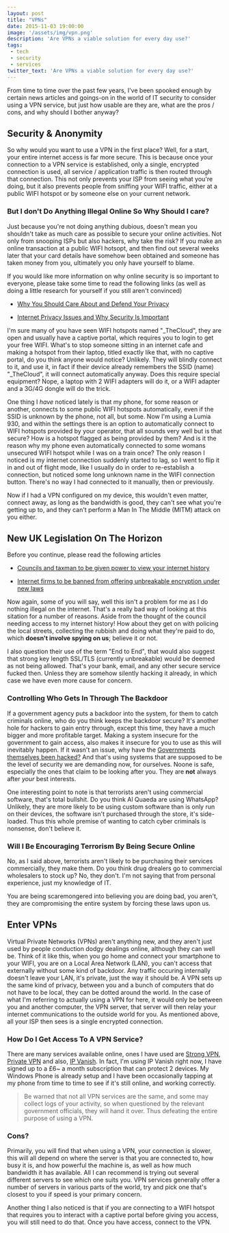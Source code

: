 ```yaml
---
layout: post
title: "VPNs"
date: 2015-11-03 19:00:00
image: '/assets/img/vpn.png'
description: 'Are VPNs a viable solution for every day use?'
tags:
 - tech
 - security
 - services
twitter_text: 'Are VPNs a viable solution for every day use?'
---
```


From time to time over the past few years, I've been spooked enough by certain news articles and goings-on in the world of IT security to consider using a VPN service, but just how usable are they are, what are the pros / cons, and why should I bother anyway?

## Security & Anonymity

So why would you want to use a VPN in the first place?  Well, for a start, your entire internet access is far more secure.  This is because once your connection to a VPN service is established, only a single, encrypted connection is used, all service / application traffic is then routed through that connection.  This not only prevents your ISP from seeing what you're doing, but it also prevents people from sniffing your WIFI traffic, either at a public WIFI hotspot or by someone else on your current network.

### But I don't Do Anything Illegal Online So Why Should I care?

Just because you're not doing anything dubious, doesn't mean you shouldn't take as much care as possible to secure your online activities. Not only from snooping ISPs but also hackers, why take the risk?  If you make an online transaction at a public WIFI hotsopt, and then find out several weeks later that your card details have somehow been obtained and someone has taken money from you, ultimately you only have yourself to blame.

If you would like more information on why online security is so important to everyone, please take some time to read the following links (as well as doing a little research for yourself if you still aren't convinced)

* [Why You Should Care About and Defend Your Privacy](http://lifehacker.com/5904966/why-you-should-care-about-and-defend-your-privacy)

* [Internet Privacy Issues and Why Security Is Important](https://www.getcujo.com/iot/internet-privacy-issues-and-why-security-is-important/)

I'm sure many of you have seen WIFI hotspots named "_TheCloud", they are open and usually have a captive portal, which requires you to login to get your free WIFI.  What's to stop someone sitting in an internet cafe and making a hotspot from their laptop, titled exactly like that, with no captive portal, do you think anyone would notice?  Unlikely.  They will blindly connect to it, and use it, in fact if their device already remembers the SSID (name) "_TheCloud", it will connect automatically anyway.  Does this require special equipment?  Nope, a laptop with 2 WIFI adapters will do it, or a WIFI adapter and a 3G/4G dongle will do the trick.

One thing I *have* noticed lately is that my phone, for some reason or another, connects to some public WIFI hotspots automatically, even if the SSID is unknown by the phone, not all, but some.  Now I'm using a Lumia 930, and within the settings there is an option to automatically connect to WIFI hotspots provided by your operator, that all sounds very well but is that secure?  How is a hotspot flagged as being provided by them?  And is it the reason why my phone even automatically connected to some womans unsecured WIFI hotspot while I was on a train once?  The only reason I noticed is my internet connection suddenly started to lag, so I went to flip it in and out of flight mode, like I usually do in order to re-establish a connection, but noticed some long unknown name in the WIFI connection button.  There's no way I had connected to it manually, then or previously.

Now if I had a VPN configured on my device, this wouldn't even matter, connect away, as long as the bandwidth is good, they can't see what you're getting up to, and they can't perform a Man In The Middle (MITM) attack on you either.

## New UK Legislation On The Horizon

Before you continue, please read the following articles

* [Councils and taxman to be given power to view your internet history](http://www.msn.com/en-gb/money/news/councils-and-taxman-to-be-given-power-to-view-your-internet-history/ar-BBmHryJ)

* [Internet firms to be banned from offering unbreakable encryption under new laws](http://www.telegraph.co.uk/news/uknews/terrorism-in-the-uk/11970391/Internet-firms-to-be-banned-from-offering-out-of-reach-communications-under-new-laws.html)

Now again, some of you will say, well this isn't a problem for me as I do nothing illegal on the internet.  That's a really bad way of looking at this sitation for a number of reasons.  Aside from the thought of the council needing access to my internet history!  How about they get on with policing the local streets, collecting the rubbish and doing what they're paid to do, which **doesn't involve spying on us**; believe it or not.

I also question their use of the term "End to End", that would also suggest that strong key length SSL/TLS (currently unbreakable) would be deemed as not being allowed.  That's your bank, email, and any other secure service fucked then.  Unless they are somehow silently hacking it already, in which case we have even more cause for concern.

### Controlling Who Gets In Through The Backdoor

If a government agency puts a backdoor into the system, for them to catch criminals online, who do you think keeps the backdoor secure?  It's another hole for hackers to gain entry through, except this time, they have a much bigger and more profitable target.  Making a system insecure for the government to gain access, also makes it insecure for you to use as this will inevitably happen.  If it wasn't an issue, why have the [Governments themselves been hacked?](http://www.theguardian.com/technology/2015/sep/23/us-government-hack-stole-fingerprints)  And that's using systems that are supposed to be the level of security we are demanding now, for ourselves.  Noone is safe, especially the ones that claim to be looking after you.  They are **not** always after *your* best interests.

One interesting point to note is that terrorists aren't using commercial software, that's total bullshit.  Do you think Al Quaeda are using WhatsApp?  Unlikely, they are more likely to be using custom software than is only run on their devices, the software isn't purchased through the store, it's side-loaded.  Thus this whole premise of wanting to catch cyber criminals is nonsense, don't believe it.

### Will I Be Encouraging Terrorism By Being Secure Online

No, as I said above, terrorists aren't likely to be purchasing their services commercially, they make them.  Do you think drug drealers go to commercial wholesalers to stock up?  No, they don't.  I'm not saying that from personal experience, just my knowledge of IT.

You are being scaremongered into believing you are doing bad, you aren't, they are compromising the entire system by forcing these laws upon us.

## Enter VPNs

Virtual Private Networks (VPNs) aren't anything new, and they aren't just used by people conduction dodgy dealings online, although they can well be.  Think of it like this, when you go home and connect your smartphone to your WIFI, you are on a Local Area Network (LAN), you can't access that externally without some kind of backdoor.  Any traffic occuring internally doesn't leave your LAN, it's private, just the way it should be.  A VPN sets up the same kind of privacy, between you and a bunch of computers that do not have to be local, they can be dotted around the world.  In the case of what I'm referring to actually using a VPN for here, it would only be between you and another computer, the VPN server, that server will then relay your internet communications to the outside world for you.  As mentioned above, all your ISP then sees is a single encrypted connection.

### How Do I Get Access To A VPN Service?

There are many services available online, ones I have used are [Strong VPN](http://strongvpn.com/), [Private VPN](https://privatevpn.com/) and also, [IP Vanish](https://www.ipvanish.com/).  In fact, I'm using IP Vanish right now, I have signed up to a £6~ a month subscription that can protect 2 devices.  My Windows Phone is already setup and I have been occasionally tapping at my phone from time to time to see if it's still online, and working correctly.

> Be warned that not all VPN services are the same, and some may collect logs of your activity, so when questioned by the relevant government officials, they will hand it over.  Thus defeating the entire purpose of using a VPN.

### Cons?

Primarily, you will find that when using a VPN, your connection is slower, this will all depend on where the server is that you are connected to, how busy it is, and how powerful the machine is, as well as how much bandwidth it has available.  All I can recommend is trying out several different servers to see which one suits you.  VPN services generally offer a number of servers in various parts of the world, try and pick one that's closest to you if speed is your primary concern.

Another thing I also noticed is that if you are connecting to a WIFI hotspot that requires you to interact with a captive portal before giving you access, you will still need to do that.  Once you have access, connect to the VPN.